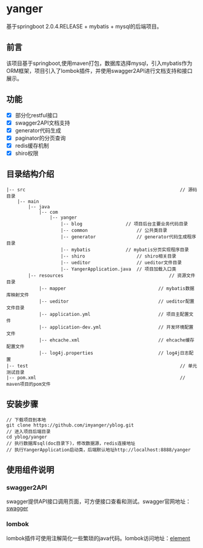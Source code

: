 # yanger #
基于springboot 2.0.4.RELEASE + mybatis + mysql的后端项目。

## 前言 ##
该项目基于springboot,使用maven打包，数据库选择mysql，引入mybatis作为ORM框架，项目引入了lombok插件，并使用swagger2API进行文档支持和接口展示。

## 功能 ##
- [x] 部分化restful接口
- [x] swagger2API文档支持
- [x] generator代码生成
- [x] paginator的分页查询
- [x] redis缓存机制
- [x] shiro权限

## 目录结构介绍 ##
   
	|-- src                                              			// 源码目录
		|-- main                         
			|-- java                            
				|-- com      
					|-- yanger       
						|-- blog           		// 项目后台主要业务代码目录
						|-- common          		// 公共类目录
						|-- generator         		// generator代码生成程序目录
						|-- mybatis     		// mybatis分页实现程序目录
						|-- shiro             		// shiro相关目录
						|-- ueditor         		// ueditor文件目录
						|-- YangerApplication.java 	// 项目加载入口类
			|-- resources                               		// 资源文件目录
				|-- mapper                               	// mybatis数据库映射文件
				|-- ueditor                              	// ueditor配置文件目录
				|-- application.yml                     	// 项目主配置文件
				|-- application-dev.yml                 	// 开发环境配置文件
				|-- ehcache.xml                          	// ehcache缓存配置文件
				|-- log4j.properties                     	// log4j日志配置
	|-- test                                             		 	// 单元测试目录
	|-- pom.xml                                          			// maven项目的pom文件

## 安装步骤 ##
	
	// 下载项目到本地
	git clone https://github.com/imyanger/yblog.git    
	// 进入项目后端目录
	cd yblog/yanger     
	// 执行数据库sql(doc目录下)，修改数据源，redis连接地址
	// 执行YangerApplication启动类，后端默认地址http://localhost:8888/yanger

## 使用组件说明 ##

### swagger2API ###
swagger提供API接口调用页面，可方便接口查看和测试。swagger官网地址：[swagger](https://swagger.io/)

### lombok ###
lombok插件可使用注解简化一些繁琐的java代码。lombok访问地址：[element](https://projectlombok.org/)
